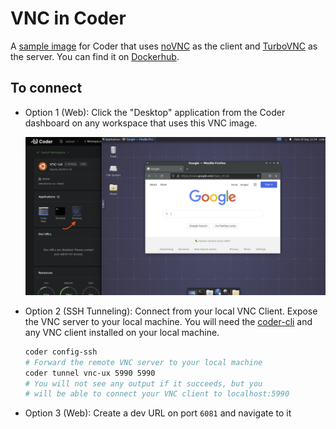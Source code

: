# VNC in Coder

A [sample image](https://github.com/cdr/enterprise-images/tree/main/images/vnc) for Coder that uses [noVNC](https://github.com/novnc/noVNC) as the client and [TurboVNC](https://www.turbovnc.org/) as the server. You can find it on [Dockerhub](https://hub.docker.com/r/codercom/enterprise-vnc).

## To connect

- Option 1 (Web): Click the "Desktop" application from the Coder dashboard on
  any workspace that uses this VNC image.

  ![VNC application screenshot](./example.png)

- Option 2 (SSH Tunneling): Connect from your local VNC Client. Expose the VNC
  server to your local machine. You will need the
  [coder-cli](https://github.com/cdr/coder-cli) and any VNC client installed on
  your local machine.

  ```sh
  coder config-ssh
  # Forward the remote VNC server to your local machine
  coder tunnel vnc-ux 5990 5990
  # You will not see any output if it succeeds, but you
  # will be able to connect your VNC client to localhost:5990
  ```

- Option 3 (Web): Create a dev URL on port `6081` and navigate to it
